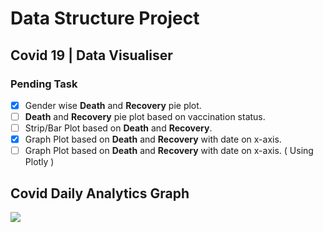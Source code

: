# Data Structure Project
## Covid 19 | Data Visualiser
### Pending Task
- [x] Gender wise __Death__ and __Recovery__ pie plot.
- [ ] __Death__ and __Recovery__ pie plot based on vaccination status.
- [ ] Strip/Bar Plot based on __Death__ and __Recovery__.
- [x] Graph Plot based on __Death__ and __Recovery__ with date on x-axis.
- [ ] Graph Plot based on __Death__ and __Recovery__ with date on x-axis. ( Using Plotly )

## Covid Daily Analytics Graph
<img src="https://github.com/hakkeempa/data-structure-project/blob/main/line-plot-dark.png">
